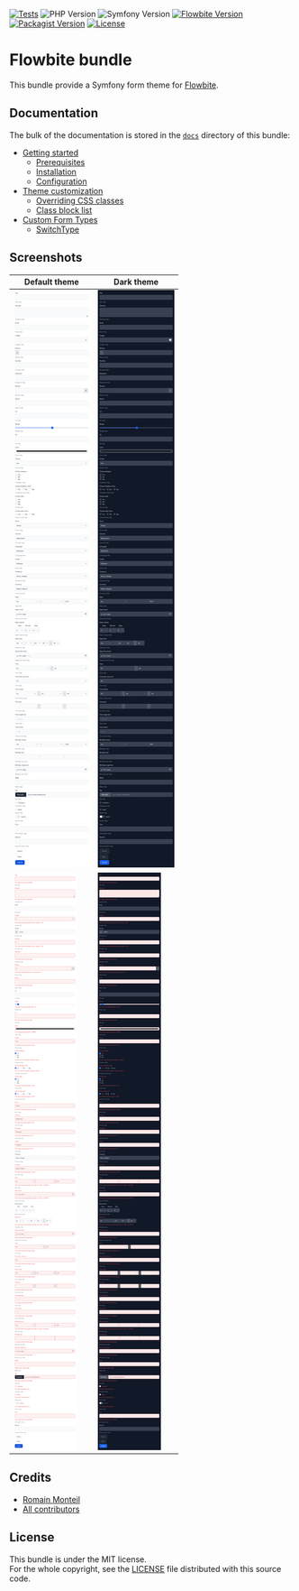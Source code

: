 [![Tests](https://img.shields.io/github/actions/workflow/status/tales-from-a-dev/flowbite-bundle/ci.yml?label=tests&style=for-the-badge)](https://github.com/tales-from-a-dev/flowbite-bundle/actions/workflows/ci.yml)
![PHP Version](https://img.shields.io/badge/php->=8.2-4f5b93.svg?style=for-the-badge)
![Symfony Version](https://img.shields.io/badge/symfony->=6.2-000.svg?style=for-the-badge)
[![Flowbite Version](https://img.shields.io/badge/flowbite->=1.6-1c64f2.svg?style=for-the-badge)](https://flowbite.com)
[![Packagist Version](https://img.shields.io/packagist/v/tales-from-a-dev/flowbite-bundle?style=for-the-badge)](https://packagist.org/packages/tales-from-a-dev/flowbite-bundle)
[![License](https://img.shields.io/github/license/talesfromadev/flowbite-bundle?style=for-the-badge)](https://github.com/tales-from-a-dev/flowbite-bundle/blob/main/LICENSE)

# Flowbite bundle

This bundle provide a Symfony form theme for [Flowbite](https://flowbite.com/).

## Documentation

The bulk of the documentation is stored in the [`docs`](docs/index.md) directory of this bundle:

* [Getting started](docs/index.md#getting-started)
    * [Prerequisites](docs/index.md#prerequisites)
    * [Installation](docs/index.md#installation)
    * [Configuration](docs/index.md#configuration)
* [Theme customization](docs/theme_customization.md#theme-customization)
    * [Overriding CSS classes](docs/theme_customization.md#overriding-css-classes)
    * [Class block list](docs/theme_customization.md#class-block-list)
* [Custom Form Types](docs/custom_form_types.md#custom-form-types)
    * [SwitchType](docs/custom_form_types.md#switchtype)

## Screenshots

| Default theme                                        | Dark theme                                        |
|------------------------------------------------------|---------------------------------------------------|
| ![Default theme](docs/screenshots/default.png)       | ![Default theme](docs/screenshots/dark.png)       |
| ![Default theme](docs/screenshots/default_error.png) | ![Default theme](docs/screenshots/dark_error.png) |

## Credits

* [Romain Monteil](https://github.com/ker0x)
* [All contributors](https://github.com/talesfromadev/flowbite-bundle/graphs/contributors)

## License

This bundle is under the MIT license.  
For the whole copyright, see the [LICENSE](LICENSE) file distributed with this source code.
